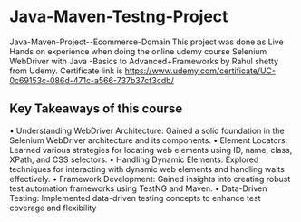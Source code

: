 # Java-Maven-Testng-Project
Java-Maven-Project--Ecommerce-Domain
This project was done as Live Hands on experience when doing the online udemy course Selenium WebDriver with Java -Basics to Advanced+Frameworks by Rahul shetty from Udemy. 
Certificate link is https://www.udemy.com/certificate/UC-0c69153c-086d-471c-a566-737b37cf3cdb/

## Key Takeaways of this course
•	Understanding WebDriver Architecture: Gained a solid foundation in the Selenium WebDriver architecture and its components. 
•	Element Locators: Learned various strategies for locating web elements using ID, name, class, XPath, and CSS selectors. 
•	Handling Dynamic Elements: Explored techniques for interacting with dynamic web elements and handling waits effectively. 
•	Framework Development: Gained insights into creating robust test automation frameworks using TestNG and Maven. 
•	Data-Driven Testing: Implemented data-driven testing concepts to enhance test coverage and flexibility
